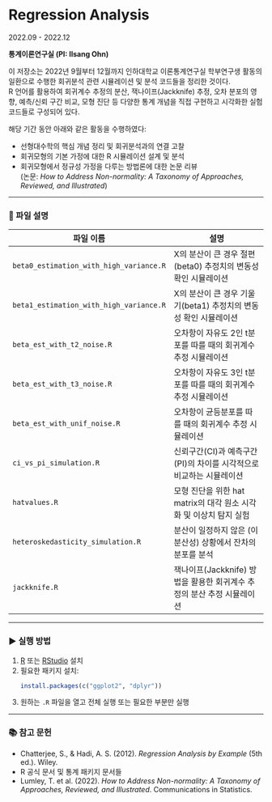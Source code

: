 # Regression Analysis
2022.09 - 2022.12  

**통계이론연구실 (PI: Ilsang Ohn)**

이 저장소는 2022년 9월부터 12월까지 인하대학교 이론통계연구실 학부연구생 활동의 일환으로 수행한 회귀분석 관련 시뮬레이션 및 분석 코드들을 정리한 것이다.  
R 언어를 활용하여 회귀계수 추정의 분산, 잭나이프(Jackknife) 추정, 오차 분포의 영향, 예측/신뢰 구간 비교, 모형 진단 등 다양한 통계 개념을 직접 구현하고 시각화한 실험 코드들로 구성되어 있다.

해당 기간 동안 아래와 같은 활동을 수행하였다:

- 선형대수학의 핵심 개념 정리 및 회귀분석과의 연결 고찰
- 회귀모형의 기본 가정에 대한 R 시뮬레이션 설계 및 분석
- 회귀모형에서 정규성 가정을 다루는 방법론에 대한 논문 리뷰  
  (논문: *How to Address Non-normality: A Taxonomy of Approaches, Reviewed, and Illustrated*)


---

### 📁 파일 설명
| 파일 이름 | 설명 |
|-----------|------|
| `beta0_estimation_with_high_variance.R` | X의 분산이 큰 경우 절편(beta0) 추정치의 변동성 확인 시뮬레이션 |
| `beta1_estimation_with_high_variance.R` | X의 분산이 큰 경우 기울기(beta1) 추정치의 변동성 확인 시뮬레이션 |
| `beta_est_with_t2_noise.R` | 오차항이 자유도 2인 t분포를 따를 때의 회귀계수 추정 시뮬레이션 |
| `beta_est_with_t3_noise.R` | 오차항이 자유도 3인 t분포를 따를 때의 회귀계수 추정 시뮬레이션 |
| `beta_est_with_unif_noise.R` | 오차항이 균등분포를 따를 때의 회귀계수 추정 시뮬레이션 |
| `ci_vs_pi_simulation.R` | 신뢰구간(CI)과 예측구간(PI)의 차이를 시각적으로 비교하는 시뮬레이션 |
| `hatvalues.R` | 모형 진단을 위한 hat matrix의 대각 원소 시각화 및 이상치 탐지 실험 |
| `heteroskedasticity_simulation.R` | 분산이 일정하지 않은 (이분산성) 상황에서 잔차의 분포를 분석 |
| `jackknife.R` | 잭나이프(Jackknife) 방법을 활용한 회귀계수 추정의 분산 추정 시뮬레이션 |

---

### ▶️ 실행 방법

1. [R](https://cran.r-project.org/) 또는 [RStudio](https://posit.co/download/rstudio-desktop/) 설치
2. 필요한 패키지 설치:
    ```r
    install.packages(c("ggplot2", "dplyr"))
    ```
3. 원하는 `.R` 파일을 열고 전체 실행 또는 필요한 부분만 실행

---

### 📚 참고 문헌

- Chatterjee, S., & Hadi, A. S. (2012). *Regression Analysis by Example* (5th ed.). Wiley.
- R 공식 문서 및 통계 패키지 문서들
- Lumley, T. et al. (2022). *How to Address Non-normality: A Taxonomy of Approaches, Reviewed, and Illustrated*. Communications in Statistics.


